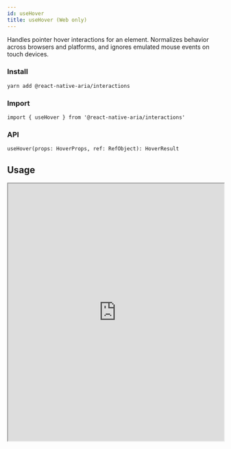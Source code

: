 ```yaml
---
id: useHover
title: useHover (Web only)
---
```


Handles pointer hover interactions for an element. Normalizes behavior across browsers and platforms, and ignores emulated mouse events on touch devices.

### Install

```
yarn add @react-native-aria/interactions
```

### Import

```
import { useHover } from '@react-native-aria/interactions'
```

### API

```
useHover(props: HoverProps, ref: RefObject): HoverResult
```

## Usage

<iframe src="https://snack.expo.io/embedded/@nishanbende/usehover?preview=true&platform=web&theme=dark" height="600" width="100%" />

